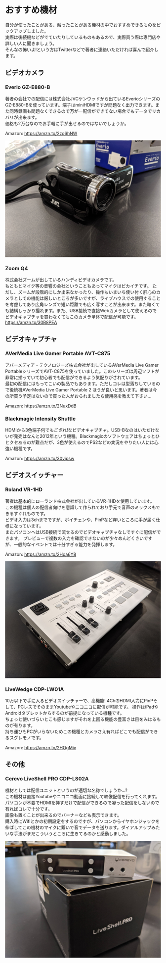 # おすすめ機材

自分が使ったことがある、触ったことがある機材の中でおすすめできるものをピックアップしました。  
実際は後続機などがでていたりしているものもあるので、実際買う際は専門店や詳しい人に聞きましょう。  
そんなの怖いよ!という方はTwitterなどで著者に連絡いただければ喜んで紹介します。

## ビデオカメラ

### Everio GZ-E880-B 
著者の会社での配信には株式会社JVCケンウッドから出ているEverioシリーズのGZ-E880-Bを使っています。端子はminiHDMIですが問題なく出力できます。また同時録画も問題なくできるので万が一配信ができてない場合でもデータでリカバリが出来ます。  
価格も2万台なのでお手軽に手が出せるのではないでしょうか。

Amazon: https://amzn.to/2zo6hNW

![](../img/jvcc.jpg)

### Zoom  Q4

株式会社ズームが出しているハンディビデオカメラです。  
もともとマイク等の音響の会社ということもあってマイクはピカイチです。
ただし、ズームが段階的にしか出来なかったり、操作もいまいち使い付く肝心のカメラとしての機能は厳しいところが多いですが、ライブハウスでの使用することを考慮してあり広角レンズで短い距離でも広く写すことが出来ます。また暗くても結構しっかり撮れます。また、USB接続で直接Webカメラとして使えるのでビデオキャプチャを買わなくてもこのカメラ単体で配信が可能です。
https://amzn.to/30B8PEA


## ビデオキャプチャ

### AVerMedia Live Gamer Portable AVT-C875
アバーメディア・テクノロジーズ株式会社が出しているAVerMedia Live Gamer PortableシリーズでAVT-C875を使っていました。このシリーズは周辺ソフトが非常に揃っていて初心者でも配信ができるよう気配りがされています。  
最初の配信にはもってこいの製品でもあります。ただしコレは型落ちしているので後続機AVerMedia Live Gamer Portable 2 ほうが良いと思います。著者は今の所買う予定はないので買った人がおられましたら使用感を教えて下さい… 

Amazon: https://amzn.to/2NuxDdB


### Blackmagic Intensity Shuttle

HDMIから3色端子何でもござれ!なビデオキャプチャ。USB-Bなのはいただけないが発売はなんと2012年という機種。Blackmagicのソフトウェアはちょっとひとクセあるのが難点だが、3色が使えるのでPS2などの実況をやりたい人には心強い機種です。

Amazon: https://amzn.to/30vipsw

## ビデオスイッチャー

### Roland VR-1HD

著者は基本的にローランド株式会社が出しているVR-1HDを使用しています。  
この機種は個人の配信者向けを意識して作られており手元で音声のミックスもできるすぐれものです。  
ビデオ入力は3chまでですが、ボイチェンや、PinPなど痒いところに手が届く仕様になっています。  
またパソコンへはUSB接続で流せるのでビデオキャプチャなしですぐに配信ができます。
プレビューで複数の入力を確認できないのが少々めんどくさいですが、一般的なイベントでは十分すぎる能力を発揮します。

Amazon: https://amzn.to/2Hoa6Y8


![](../img/vr1hd.jpg)

### LiveWedge CDP-LW01A

10万以下で手に入るビデオスイッチャーで、高機能! 4ChのHDMI入力にPinPそして、PCレスでそのままYoutubeやニコニコに配信が可能です。 
操作はiPadやAndroidタブレットからするのが前提になっている機種です。  
ちょっと使いづらいとこも感じますがそれを上回る機能の豊富さは目をみはるものが有ります。  
持ち運びもPCがいらないためこの機種とカメラさえ有ればどこでも配信ができるスグレモノです。

Amazon: https://amzn.to/2HOgMiv

## その他
### Cerevo LiveShell PRO CDP-LS02A

機材としては配信ユニットというのが適切な名称でしょうか…?  
この機材は直接Youtubeやニコニコ動画に接続して映像配信を行ってくれます。  
パソコンが不要でHDMIを挿すだけで配信ができるので凝った配信をしないので有ればコレで十分です。  
画像も置くことが出来るのでバーナーなども表示できます。  
購入時にWifiとかの初期設定をするのですが、パソコンからイヤホンジャックを伸ばしてこの機材のマイクに繋いで音でデータを送ります。ダイアルアップみたいな手法がまだこういうところに生きてるのかと感動しました。

![](../img/cerevo.jpg)